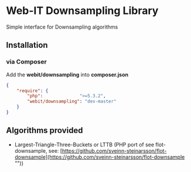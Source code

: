 # Web-IT Downsampling Library

Simple interface for Downsampling algorithms

## Installation
### via Composer

Add the **webit/downsampling** into **composer.json**

```json
{
    "require": {
        "php":              ">=5.3.2",
        "webit/downsampling": "dev-master"
    }
}
```

## Algorithms provided
*   Largest-Triangle-Three-Buckets or LTTB (PHP port of see flot-downsample, see: [https://github.com/sveinn-steinarsson/flot-downsample](https://github.com/sveinn-steinarsson/flot-downsample ""))

